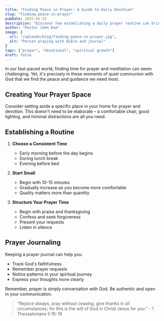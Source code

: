 ```yaml
---
title: "Finding Peace in Prayer: A Guide to Daily Devotion"
slug: "finding-peace-in-prayer"
pubDate: 2025-01-15
description: "Discover how establishing a daily prayer routine can bring peace and spiritual growth to your life."
author: "Pastor John Doe"
image: {
  url: "/uploads/blog/finding-peace-in-prayer.jpg",
  alt: "Person praying with Bible and journal"
}
tags: ["prayer", "devotional", "spiritual growth"]
draft: false
---
```


In our fast-paced world, finding time for prayer and meditation can seem challenging. Yet, it's precisely in these moments of quiet communion with God that we find the peace and guidance we need most.

## Creating Your Prayer Space

Consider setting aside a specific place in your home for prayer and devotion. This doesn't need to be elaborate – a comfortable chair, good lighting, and minimal distractions are all you need.

## Establishing a Routine

1. **Choose a Consistent Time**
   - Early morning before the day begins
   - During lunch break
   - Evening before bed

2. **Start Small**
   - Begin with 10-15 minutes
   - Gradually increase as you become more comfortable
   - Quality matters more than quantity

3. **Structure Your Prayer Time**
   - Begin with praise and thanksgiving
   - Confess and seek forgiveness
   - Present your requests
   - Listen in silence

## Prayer Journaling

Keeping a prayer journal can help you:
- Track God's faithfulness
- Remember prayer requests
- Notice patterns in your spiritual journey
- Express your thoughts more clearly

Remember, prayer is simply conversation with God. Be authentic and open in your communication.

> "Rejoice always, pray without ceasing, give thanks in all circumstances; for this is the will of God in Christ Jesus for you." - 1 Thessalonians 5:16-18